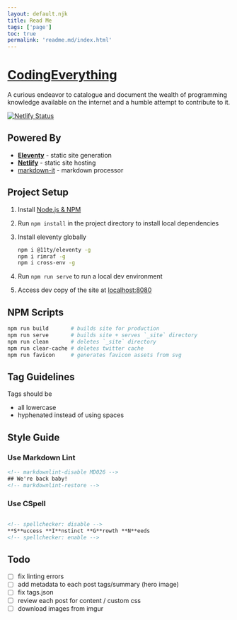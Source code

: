 ```yaml
---
layout: default.njk
title: Read Me
tags: ['page']
toc: true
permalink: 'readme.md/index.html'
---
```


# [CodingEverything](http://www.codingeverything.com/)

A curious endeavor to catalogue and document the wealth of programming knowledge available on the internet and a humble attempt to contribute to it.

[![Netlify Status](https://api.netlify.com/api/v1/badges/8c235c25-e00e-4445-b3c1-b215b14df0e8/deploy-status)](https://app.netlify.com/sites/codingeverything/deploys)


## Powered By

* [**Eleventy**](https://www.11ty.io) - static site generation
* [**Netlify**](https://www.netlify.com/) - static site hosting
* [markdown-it](https://github.com/markdown-it/markdown-it) - markdown processor


## Project Setup

1. Install [Node.js & NPM](https://nodejs.org/en/download/)
2. Run `npm install` in the project directory to install local dependencies
3. Install eleventy globally

    ```bash
    npm i @11ty/eleventy -g
    npm i rimraf -g
    npm i cross-env -g
    ```

4. Run `npm run serve` to run a local dev environment
5. Access dev copy of the site at [localhost:8080](http://localhost:8080)

## NPM Scripts

```bash
npm run build       # builds site for production
npm run serve       # builds site + serves `_site` directory
npm run clean       # deletes `_site` directory
npm run clear-cache # deletes twitter cache
npm run favicon     # generates favicon assets from svg
```

## Tag Guidelines

Tags should be

* all lowercase
* hyphenated instead of using spaces

## Style Guide

### Use Markdown Lint

```html
<!-- markdownlint-disable MD026 -->
## We're back baby!
<!-- markdownlint-restore -->
```

### Use CSpell

```html

<!-- spellchecker: disable -->
**S**uccess **I**nstinct **G**rowth **N**eeds
<!-- spellchecker: enable -->
```

## Todo

* [ ] fix linting errors
* [ ] add metadata to each post tags/summary (hero image)
* [ ] fix tags.json
* [ ] review each post for content / custom css
* [ ] download images from imgur
